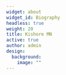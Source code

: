 ```yaml
---
widget: about
widget_id: Biography
headless: true
weight: 20
title: Kishore MN
active: true
author: admin
design:
  background:
    image: ""
---
```

